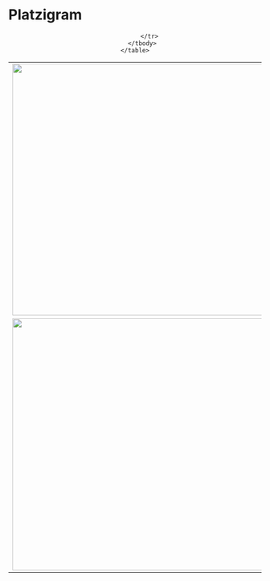 # Platzigram

<center>
    <table>
        <tbody>
            <tr>
                <td><img src="https://user-images.githubusercontent.com/46495565/56307510-9a6e5500-610a-11e9-8324-54e5c18e13af.png" height="500px" /></td>
                <td><img src="https://user-images.githubusercontent.com/46495565/56307517-9d694580-610a-11e9-851e-24290e2253cc.png" height="500px"/></td>
                <td><img src="https://user-images.githubusercontent.com/46495565/56307283-1f0ca380-610a-11e9-928a-aa21aa5e9cbc.png" height="500px"/></td>
            </tr>
            <tr>
                <td><img src="https://user-images.githubusercontent.com/46495565/56307629-e9b48580-610a-11e9-9908-7999aff57e5f.png" height="500px" /></td>
                <td><img src="https://user-images.githubusercontent.com/46495565/56307640-f0db9380-610a-11e9-8364-b7730813aa85.png" height="500px"/></td>
                
            </tr>
        </tbody>
    </table>
</center>
